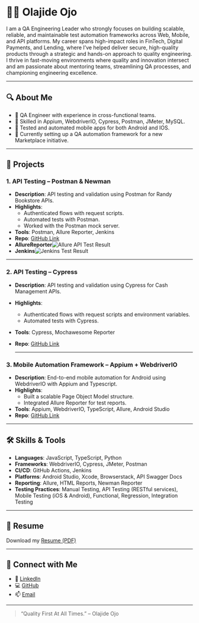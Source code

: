 # 👨‍💻 Olajide Ojo

I am a QA Engineering Leader who strongly focuses on building scalable, reliable, and maintainable test automation frameworks across Web, Mobile, and API platforms. My career spans high-impact roles in FinTech, Digital Payments, and Lending, where I’ve helped deliver secure, high-quality products through a strategic and hands-on approach to quality engineering. I thrive in fast-moving environments where quality and innovation intersect and am passionate about mentoring teams, streamlining QA processes, and championing engineering excellence.

---

## 🔍 About Me

- 💼 QA Engineer with experience in cross-functional teams.
- 🔧 Skilled in Appium, WebdriverIO, Cypress, Postman, JMeter, MySQL.
- 📱 Tested and automated mobile apps for both Android and IOS.
- 🚀 Currently setting up a QA automation framework for a new Marketplace initiative.

---

## 📂 Projects

### 1. **API Testing – Postman & Newman**
- **Description**: API testing and validation using Postman for Randy Bookstore APIs.
- **Highlights**:
  - Authenticated flows with request scripts.
  - Automated tests with Postman.
  - Worked with the Postman mock server.
- **Tools**: Postman, Allure Reporter, Jenkins
- **Repo**: [GitHub Link](https://github.com/OlajideTechie/Randy-Bookstore-API--Test.git)
- **AllureReporter**![Allure API Test Result](./screenshots/homepage.png)
- **Jenkins**![Jenkins Test Result](./screenshots/homepage.png)

---

### 2. **API Testing – Cypress**
- **Description**: API testing and validation using Cypress for Cash Management APIs.
- **Highlights**:
  - Authenticated flows with request scripts and environment variables.
  - Automated tests with Cypress.
- **Tools**: Cypress, Mochawesome Reporter
- **Repo**: [GitHub Link](https://github.com/OlajideTechie/cash-managment-api-test.git)

  ---

### 3. **Mobile Automation Framework – Appium + WebdriverIO**
- **Description**: End-to-end mobile automation for Android using WebdriverIO with Appium and Typescript.
- **Highlights**:
  - Built a scalable Page Object Model structure.
  - Integrated Allure Reporter for test reports.
- **Tools**: Appium, WebdriverIO, TypeScript, Allure, Android Studio
- **Repo**: [GitHub Link](https://github.com/OlajideTechie/Webdriverio-Mobile-Automation.git)

---

## 🛠️ Skills & Tools

- **Languages**: JavaScript, TypeScript, Python
- **Frameworks**: WebdriverIO, Cypress, JMeter, Postman
- **CI/CD**: GitHub Actions, Jenkins
- **Platforms**: Android Studio, Xcode, Browserstack, API Swagger Docs
- **Reporting**: Allure, HTML Reports, Newman Reporter
- **Testing Practices**: Manual Testing, API Testing (RESTful services), Mobile Testing (iOS & Android), Functional, Regression, Integration Testing

---

## 📄 Resume

Download my [Resume (PDF)](./Olajide_Ojo_QA_Engineer_Resume.pdf)

---

## 🔗 Connect with Me

- 🔗 [LinkedIn](https://www.linkedin.com/in/ojo-olajide/)
- 💻 [GitHub](https://github.com/OlajideTechie)
- 📫 [Email](mailto:oolajide91@gmail.com)

---

> “Quality First At All Times.” – Olajide Ojo

